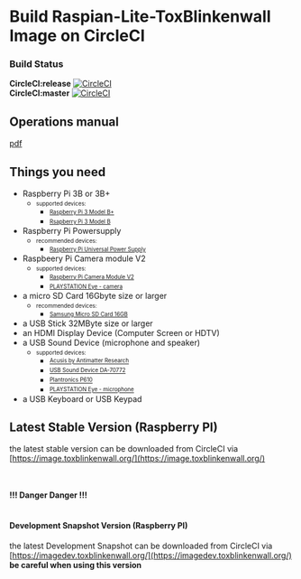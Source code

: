 # Build Raspian-Lite-ToxBlinkenwall Image on CircleCI

### Build Status

**CircleCI:release** [![CircleCI](https://circleci.com/gh/Zoxcore/ToxBlinkenwall_raspi_lite_image/tree/release.svg?style=svg)](https://circleci.com/gh/Zoxcore/ToxBlinkenwall_raspi_lite_image/tree/release)<br>
**CircleCI:master** [![CircleCI](https://circleci.com/gh/Zoxcore/ToxBlinkenwall_raspi_lite_image/tree/master.svg?style=svg)](https://circleci.com/gh/Zoxcore/ToxBlinkenwall_raspi_lite_image/tree/master)<br>

## Operations manual
[pdf](https://github.com/zoff99/ToxBlinkenwall_raspi_lite_image/raw/master/doc/ops01.pdf)

## Things you need

- Raspberry Pi 3B or 3B+
    + <sub><sup>supported devices:</sup></sub>
        - <sub><sup>[Raspberry Pi 3 Model B+](https://www.raspberrypi.org/products/raspberry-pi-3-model-b-plus/)</sup></sub>
        - <sub><sup>[Rsapberry Pi 3 Model B](https://www.raspberrypi.org/products/raspberry-pi-3-model-b/)</sup></sub>
- Raspberry Pi Powersupply
    + <sub><sup>recommended devices:</sup></sub>
        - <sub><sup>[Raspberry Pi Universal Power Supply](https://www.raspberrypi.org/products/raspberry-pi-universal-power-supply/)</sup></sub>
- Raspbeery Pi Camera module V2
    + <sub><sup>supported devices:</sup></sub>
        - <sub><sup>[Raspberry Pi Camera Module V2](https://www.raspberrypi.org/products/camera-module-v2/)</sup></sub>
        - <sub><sup>[PLAYSTATION Eye - camera](https://www.amazon.de/Playstation-PS3-eyetoy-Kamera-Großpackung/dp/B00LME2JGQ)</sup></sub>
- a micro SD Card 16Gbyte size or larger
    + <sub><sup>recommended devices:</sup></sub>
        - <sub><sup>[Samsung Micro SD Card 16GB](https://www.amazon.de/Samsung-Micro-Class-Speicherkarte-Adapter/dp/B06XFSZGCC/)</sup></sub>
- a USB Stick 32MByte size or larger
- an HDMI Display Device (Computer Screen or HDTV)
- a USB Sound Device (microphone and speaker)
    + <sub><sup>supported devices:</sup></sub>
        - <sub><sup>[Acusis by Antimatter Research](https://www.crowdsupply.com/antimatter-research/acusis)</sup></sub>
        - <sub><sup>[USB Sound Device DA-70772](https://www.amazon.de/gp/product/B000FIH4FQ)</sup></sub>
        - <sub><sup>[Plantronics P610](https://www.amazon.de/Plantronics-610-M-CALISTO-WW-Schwarz/dp/B00SLP4VQK)</sup></sub>
        - <sub><sup>[PLAYSTATION Eye - microphone](https://www.amazon.de/Playstation-PS3-eyetoy-Kamera-Großpackung/dp/B00LME2JGQ)</sup></sub>
- a USB Keyboard or USB Keypad


## Latest Stable Version (Raspberry PI)

the latest stable version can be downloaded from CircleCI via [https://image.toxblinkenwall.org/](https://image.toxblinkenwall.org/)

<br><br><b>!!! Danger Danger !!!</b><br><br>
#### Development Snapshot Version (Raspberry PI)

the latest Development Snapshot can be downloaded from CircleCI via [https://imagedev.toxblinkenwall.org/](https://imagedev.toxblinkenwall.org/)<br>
**be careful when using this version**

